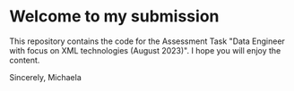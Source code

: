 # Welcome to my submission
This repository contains the code for the Assessment Task "Data Engineer with focus on XML technologies (August 2023)".
I hope you will enjoy the content.

Sincerely,
Michaela